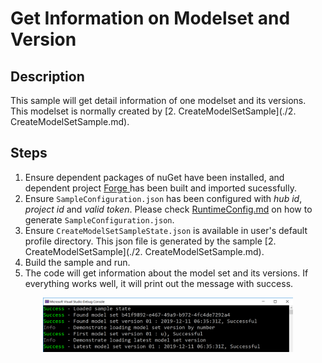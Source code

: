 # Get Information on Modelset and Version

## Description
This sample will get detail information of one modelset and its versions. This modelset is normally created by [2. CreateModelSetSample](./2. CreateModelSetSample.md).

## Steps
1. Ensure dependent packages of nuGet have been installed, and dependent project [Forge ](../samples/auxiliary/Forge) has been built and imported sucessfully. 
2. Ensure ` SampleConfiguration.json ` has been configured with _hub id_, _project id_ and _valid token_. Please check [RuntimeConfig.md](../RuntimeConfig.md) on how to generate ` SampleConfiguration.json `.
3. Ensure ` CreateModelSetSampleState.json ` is available in user's default profile directory. This json file is generated by the sample [2. CreateModelSetSample](./2. CreateModelSetSample.md).
4. Build the sample and run.
5. The code will get information about the model set and its versions. If everything works well, it will print out the message with success.

  <p align="center"><img src="./images/getms.png" width="400"></p>    
